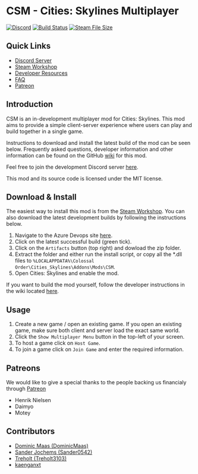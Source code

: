 # CSM - Cities: Skylines Multiplayer

[![Discord](https://img.shields.io/discord/508902220943851522.svg)](https://discord.gg/RjACPhd)
[![Build Status](https://dev.azure.com/gridentertainment/Tango/_apis/build/status/Tango%20-%20Continuous%20Integration)](https://dev.azure.com/gridentertainment/Tango/_build?definitionId=11)
[![Steam File Size](https://img.shields.io/steam/size/1558438291.svg)](https://steamcommunity.com/sharedfiles/filedetails/?id=1558438291)

## Quick Links

- [Discord Server](https://discord.gg/RjACPhd)
- [Steam Workshop](https://steamcommunity.com/sharedfiles/filedetails/?id=1558438291)
- [Developer Resources](https://github.com/DominicMaas/Tango/wiki/Developer-Resources)
- [FAQ](https://github.com/DominicMaas/Tango/wiki/Frequently-Asked-Questions)
- [Patreon](https://www.patreon.com/CSM_MultiplayerMod)

## Introduction
CSM is an in-development multiplayer mod for Cities: Skylines. This mod aims to provide a simple client-server experience where users can play and build together in a single game.

Instructions to download and install the latest build of the mod can be seen below. Frequently asked questions, developer information and other information can be found on the GitHub [wiki](https://github.com/DominicMaas/Tango/wiki) for this mod.

Feel free to join the development Discord server [here](https://discord.gg/RjACPhd).

This mod and its source code is licensed under the MIT license.

## Download & Install
 
The easiest way to install this mod is from the [Steam Workshop](https://steamcommunity.com/sharedfiles/filedetails/?id=1558438291). You can also download the latest development builds by following the instructions below.
 
1. Navigate to the Azure Devops site [here](https://dev.azure.com/gridentertainment/Tango/_build?definitionId=11).
2. Click on the latest successful build (green tick).
3. Click on the `Artifacts` button (top right) and dowload the zip folder.
4. Extract the folder and either run the install script, or copy all the *.dll files to `%LOCALAPPDATA%\Colossal Order\Cities_Skylines\Addons\Mods\CSM`.
5. Open Cities: Skylines and enable the mod.

If you want to build the mod yourself, follow the developer instructions in the wiki located [here](https://github.com/DominicMaas/Tango/wiki/Developer-Resources).

## Usage

1. Create a new game / open an existing game. If you open an existing game, make sure both client and server load the exact same world.
2. Click the `Show Multiplayer Menu` button in the top-left of your screen.
3. To host a game click on `Host Game`.
4. To join a game click on `Join Game` and enter the required information.

## Patreons
We would like to give a special thanks to the people backing us financialy through [Patreon](https://www.patreon.com/CSM_MultiplayerMod)
- Henrik Nielsen
- Daimyo
- Motey

## Contributors
- [Dominic Maas (DominicMaas)](https://github.com/DominicMaas)
- [Sander Jochems (Sander0542)](https://github.com/Sander0542)
- [Treholt (Treholt3103)](https://github.com/Treholt3103)
- [kaenganxt](https://github.com/kaenganxt)
